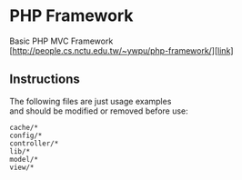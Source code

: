 # PHP Framework #
Basic PHP MVC Framework  
[http://people.cs.nctu.edu.tw/~ywpu/php-framework/][link]

## Instructions ##
The following files are just usage examples  
and should be modified or removed before use:

```
cache/*
config/*
controller/*
lib/*
model/*
view/*
```

[link]: http://people.cs.nctu.edu.tw/~ywpu/php-framework/

